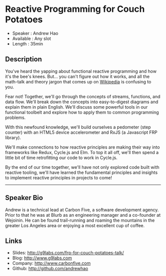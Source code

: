 Reactive Programming for Couch Potatoes
=======================================

* Speaker   : Andrew Hao
* Available : Any slot
* Length    : 35min

Description
-----------

You've heard the yapping about functional reactive programming and
how it's the bee's knees.  But... you can't figure out how it works,
and all the math-talk and theory jargon that comes up on [Wikipedia](https://en.wikipedia.org/wiki/Functional_reactive_programming) is confusing to you.

Fear not! Together, we'll go through the concepts of streams,
functions, and data flow. We'll break down the concepts into
easy-to-digest diagrams and explain them in plain English. We'll discuss
some powerful tools in our functional toolbelt and explore how to apply
them to common programming problems.

With this newfound knowledge, we'll build ourselves a pedometer (step
counter) with an HTML5 device accelerometer and RxJS (a Javascript FRP
library).

We'll make connections to how reactive principles are making their way
into frameworks like Redux, Cycle.js and Elm. To top it all off, we'll
then spend a little bit of time retrofitting our code to work in Cycle.js.

By the end of our time together, we'll have not only explored code built with
reactive tooling, we'll have learned the fundamental principles and insights
to implement reactive principles in projects to come!

---------------

Speaker Bio
-----------

Andrew is a technical lead at Carbon Five, a software development agency. Prior to that he was at Blurb as an engineering manager and a co-founder at Wejoinin. He can be found trail-running and roaming the mountains in the greater Los Angeles area or enjoying a most excellent cup of coffee.

Links
-----

* Slides: http://g9labs.com/frp-for-couch-potatoes-talk/
* Blog: http://www.g9labs.com
* Company: http://www.carbonfive.com
* Github: http://github.com/andrewhao
